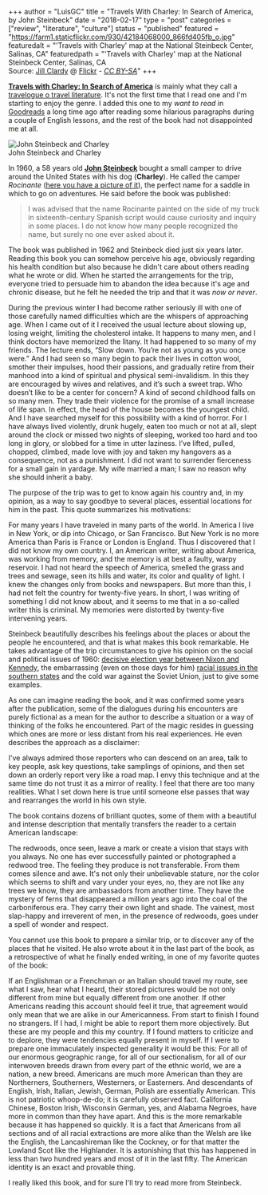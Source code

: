 +++
author = "LuisGC"
title = "Travels With Charley: In Search of America, by John Steinbeck"
date = "2018-02-17"
type = "post"
categories = ["review", "literature", "culture"]
status = "published"
featured = "https://farm1.staticflickr.com/930/42184068000_866fd405fb_o.jpg"
featuredalt = "'Travels with Charley' map at the National Steinbeck Center, Salinas, CA"
featuredpath = "'Travels with Charley' map at the National Steinbeck Center, Salinas, CA<br /> Source: <a href='https://www.flickr.com/photos/jillclardy/'>Jill Clardy</a> @ <a href='https://www.flickr.com/photos/jillclardy/2566233086'>Flickr</a> - <a href='http://creativecommons.org/licenses/by-sa/2.0/'><i>CC BY-SA</i></a>"
+++

[**Travels with Charley: In Search of America**](https://www.goodreads.com/book/show/8135136-travels-with-charley) is mainly what they call a [travelogue o travel literature](https://en.wikipedia.org/wiki/Travelogue_%28literature%29). It's not the first time that I read one and I'm starting to enjoy the genre. I added this one to my _want to read_ in [Goodreads](https://www.goodreads.com) a long time ago after reading some hilarious paragraphs during a couple of English lessons, and the rest of the book had not disappointed me at all.

<div class="image lateral">
 <img src="https://farm2.staticflickr.com/1832/42184068060_b1cdd7b4a6_o.jpg" alt="John Steinbeck and Charley">
 <div class="caption">John Steinbeck and Charley</div>
</div>

In 1960, a 58 years old [**John Steinbeck**](https://en.wikipedia.org/wiki/John_Steinbeck) bought a small camper to drive around the United States with his dog (**Charley**). He called the camper _Rocinante_ ([here you have a picture of it](https://www.flickr.com/photos/whsieh78/32182633486)), the perfect name for a saddle in which to go on adventures. He said before the book was published:

<blockquote>I was advised that the name Rocinante painted on the side of my truck in sixteenth-century Spanish script would cause curiosity and inquiry in some places. I do not know how many people recognized the name, but surely no one ever asked about it.</blockquote>

The book was published in 1962 and Steinbeck died just six years later. Reading this book you can somehow perceive his age, obviously regarding his health condition but also because he didn't care about others reading what he wrote or did. When he started the arrangements for the trip, everyone tried to persuade him to abandon the idea because it's age and chronic disease, but he felt he needed the trip and that it was _now or never_.

<div class="excerpt">During the previous winter I had become rather seriously ill with one of those carefully named difficulties which are the whispers of approaching age. When I came out of it I received the usual lecture about slowing up, losing weight, limiting the cholesterol intake. It happens to many men, and I think doctors have memorized the litany. It had happened to so many of my friends. The lecture ends, “Slow down. You’re not as young as you once were.” And I had seen so many begin to pack their lives in cotton wool, smother their impulses, hood their passions, and gradually retire from their manhood into a kind of spiritual and physical semi-invalidism. In this they are encouraged by wives and relatives, and it’s such a sweet trap. Who doesn’t like to be a center for concern? A kind of second childhood falls on so many men. They trade their violence for the promise of a small increase of life span. In effect, the head of the house becomes the youngest child. And I have searched myself for this possibility with a kind of horror. For I have always lived violently, drunk hugely, eaten too much or not at all, slept around the clock or missed two nights of sleeping, worked too hard and too long in glory, or slobbed for a time in utter laziness. I’ve lifted, pulled, chopped, climbed, made love with joy and taken my hangovers as a consequence, not as a punishment. I did not want to surrender fierceness for a small gain in yardage. My wife married a man; I saw no reason why she should inherit a baby.</div>

The purpose of the trip was to get to know again his country and, in my opinion, as a way to say goodbye to several places, essential locations for him in the past. This quote summarizes his motivations:

<div class="excerpt">For many years I have traveled in many parts of the world. In America I live in New York, or dip into Chicago, or San Francisco. But New York is no more America than Paris is France or London is England. Thus I discovered that I did not know my own country. I, an American writer, writing about America, was working from memory, and the memory is at best a faulty, warpy reservoir. I had not heard the speech of America, smelled the grass and trees and sewage, seen its hills and water, its color and quality of light. I knew the changes only from books and newspapers. But more than this, I had not felt the country for twenty-five years. In short, I was writing of something I did not know about, and it seems to me that in a so-called writer this is criminal. My memories were distorted by twenty-five intervening years.</div>

Steinbeck beautifully describes his feelings about the places or about the people he encountered, and that is what makes this book remarkable. He takes advantage of the trip circumstances to give his opinion on the social and political issues of 1960: <a href="https://en.wikipedia.org/wiki/United_States_presidential_election,_1960">decisive election year between Nixon and Kennedy</a>, the embarrassing (even on those days for him) [racial issues in the southern states](https://en.wikipedia.org/wiki/Ruby_Bridges#Integration) and the cold war against the Soviet Union, just to give some examples.

As one can imagine reading the book, and it was confirmed some years after the publication, some of the dialogues during his encounters are purely fictional as a mean for the author to describe a situation or a way of thinking of the folks he encountered. Part of the magic resides in guessing which ones are more or less distant from his real experiences. He even describes the approach as a disclaimer:

<div class="excerpt">I've always admired those reporters who can descend on an area, talk to key people, ask key questions, take samplings of opinions, and then set down an orderly report very like a road map. I envy this technique and at the same time do not trust it as a mirror of reality. I feel that there are too many realities. What I set down here is true until someone else passes that way and rearranges the world in his own style.</div>

The book contains dozens of brilliant quotes, some of them with a beautiful and intense description that mentally transfers the reader to a certain American landscape:

<div class="excerpt">The redwoods, once seen, leave a mark or create a vision that stays with you always. No one has ever successfully painted or photographed a redwood tree. The feeling they produce is not transferable. From them comes silence and awe. It's not only their unbelievable stature, nor the color which seems to shift and vary under your eyes, no, they are not like any trees we know, they are ambassadors from another time. They have the mystery of ferns that disappeared a million years ago into the coal of the carboniferous era. They carry their own light and shade. The vainest, most slap-happy and irreverent of men, in the presence of redwoods, goes under a spell of wonder and respect.</div>

You cannot use this book to prepare a similar trip, or to discover any of the places that he visited. He also wrote about it in the last part of the book, as a retrospective of what he finally ended writing, in one of my favorite quotes of the book:

<div class="excerpt">If an Englishman or a Frenchman or an Italian should travel my route, see what I saw, hear what I heard, their stored pictures would be not only different from mine but equally different from one another. If other Americans reading this account should feel it true, that agreement would only mean that we are alike in our Americanness. From start to finish I found no strangers. If I had, I might be able to report them more objectively. But these are my people and this my country. If I found matters to criticize and to deplore, they were tendencies equally present in myself. If I were to prepare one immaculately inspected generality it would be this: For all of our enormous geographic range, for all of our sectionalism, for all of our interwoven breeds drawn from every part of the ethnic world, we are a nation, a new breed. Americans are much more American than they are Northerners, Southerners, Westerners, or Easterners. And descendants of English, Irish, Italian, Jewish, German, Polish are essentially American. This is not patriotic whoop-de-do; it is carefully observed fact. California Chinese, Boston Irish, Wisconsin German, yes, and Alabama Negroes, have more in common than they have apart. And this is the more remarkable because it has happened so quickly. It is a fact that Americans from all sections and of all racial extractions are more alike than the Welsh are like the English, the Lancashireman like the Cockney, or for that matter the Lowland Scot like the Highlander. It is astonishing that this has happened in less than two hundred years and most of it in the last fifty. The American identity is an exact and provable thing.</div>

I really liked this book, and for sure I'll try to read more from Steinbeck.
